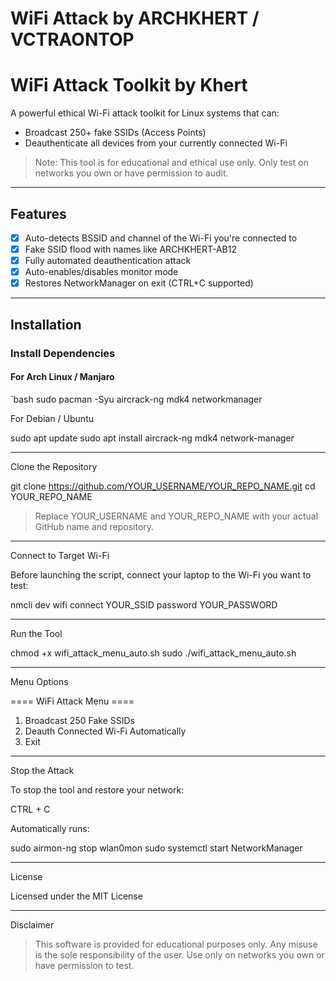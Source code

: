 # WiFi Attack by ARCHKHERT / VCTRAONTOP

# WiFi Attack Toolkit by Khert

A powerful ethical Wi-Fi attack toolkit for Linux systems that can:
- Broadcast 250+ fake SSIDs (Access Points)
- Deauthenticate all devices from your currently connected Wi-Fi

> Note: This tool is for educational and ethical use only. Only test on networks you own or have permission to audit.

---

## Features

- [x] Auto-detects BSSID and channel of the Wi-Fi you're connected to  
- [x] Fake SSID flood with names like ARCHKHERT-AB12  
- [x] Fully automated deauthentication attack  
- [x] Auto-enables/disables monitor mode  
- [x] Restores NetworkManager on exit (CTRL+C supported)  

---

## Installation

### Install Dependencies

#### For Arch Linux / Manjaro
`bash
sudo pacman -Syu aircrack-ng mdk4 networkmanager

For Debian / Ubuntu

sudo apt update
sudo apt install aircrack-ng mdk4 network-manager


---

Clone the Repository

git clone https://github.com/YOUR_USERNAME/YOUR_REPO_NAME.git
cd YOUR_REPO_NAME

> Replace YOUR_USERNAME and YOUR_REPO_NAME with your actual GitHub name and repository.




---

Connect to Target Wi-Fi

Before launching the script, connect your laptop to the Wi-Fi you want to test:

nmcli dev wifi connect YOUR_SSID password YOUR_PASSWORD


---

Run the Tool

chmod +x wifi_attack_menu_auto.sh
sudo ./wifi_attack_menu_auto.sh


---

Menu Options

==== WiFi Attack Menu ====
1. Broadcast 250 Fake SSIDs
2. Deauth Connected Wi-Fi Automatically
3. Exit


---

Stop the Attack

To stop the tool and restore your network:

CTRL + C

Automatically runs:

sudo airmon-ng stop wlan0mon
sudo systemctl start NetworkManager


---

License

Licensed under the MIT License


---

Disclaimer

> This software is provided for educational purposes only. Any misuse is the sole responsibility of the user. Use only on networks you own or have permission to test.
